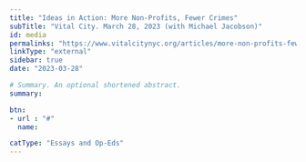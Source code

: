 ```yaml
---
title: "Ideas in Action: More Non-Profits, Fewer Crimes"
subTitle: "Vital City. March 28, 2023 (with Michael Jacobson)"
id: media
permalinks: "https://www.vitalcitynyc.org/articles/more-non-profits-fewer-crimes"
linkType: "external"
sidebar: true
date: "2023-03-28"

# Summary. An optional shortened abstract.
summary: 

btn:
- url : "#"
  name: 

catType: "Essays and Op-Eds"
---
```


